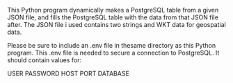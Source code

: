 This Python program dynamically makes a PostgreSQL table from a given JSON file, and fills the PostgreSQL table with the data from that JSON file after. 
The JSON file i used contains two strings and WKT data for geospatial data.

Please be sure to include an .env file in thesame directory as this Python program.
This .env file is needed to secure a connection to PostgreSQL. It should contain values for:

USER
PASSWORD
HOST
PORT
DATABASE


